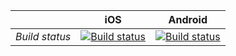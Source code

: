 ||iOS|Android|
|-|-|-|
|*Build status*|[![Build status](https://build.appcenter.ms/v0.1/apps/0114c21d-ce56-496f-ac12-2c49616c49d9/branches/master/badge)](https://appcenter.ms)|[![Build status](https://build.appcenter.ms/v0.1/apps/b0b8143d-f8e0-4288-87ad-78bb837d1733/branches/master/badge)](https://appcenter.ms)
